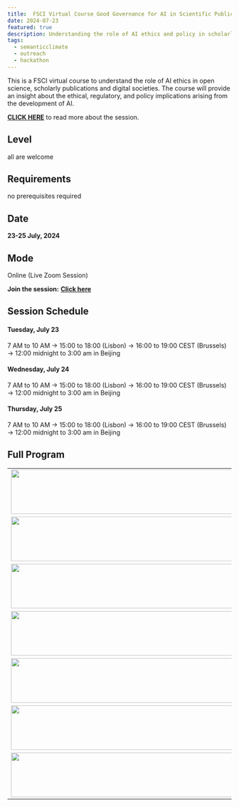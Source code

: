 ```yaml
---
title:  FSCI Virtual Course Good Governance for AI in Scientific Publications
date: 2024-07-23
featured: true
description: Understanding the role of AI ethics and policy in scholarly publications
tags:
  - semanticclimate
  - outreach
  - hackathon
---
```


This is a FSCI virtual course to understand the role of AI ethics in open science, scholarly publications and digital societies. The course will provide an insight about the ethical, regulatory, and policy implications arising from the development of AI.

[**CLICK HERE**](https://drive.google.com/file/d/1xs2WBSNU7rB8IS3A-eXwfndDR2vjgRgF/view?usp=sharing) to read more about the session.

## Level

all are welcome

## Requirements

no prerequisites required

## Date 

**23-25 July, 2024** 

## Mode

Online (Live Zoom Session)

**Join the session:** [**Click here**](https://notredame.zoom.us/j/93036755121?pwd=hK7AnU5nT3tmJYnaDJjDRcvcee2aDU.1)


## Session Schedule

#### Tuesday, July 23

7 AM to 10 AM → 15:00 to 18:00 (Lisbon) → 16:00 to 19:00 CEST (Brussels) → 12:00 midnight to 3:00 am in Beijing

#### Wednesday, July 24

7 AM to 10 AM → 15:00 to 18:00 (Lisbon) → 16:00 to 19:00 CEST (Brussels) → 12:00 midnight to 3:00 am in Beijing

#### Thursday, July 25

7 AM to 10 AM → 15:00 to 18:00 (Lisbon) → 16:00 to 19:00 CEST (Brussels) → 12:00 midnight to 3:00 am in Beijing


## Full Program

<table>
  <tr>
    <td>
      <img src='{{ "/static/img/session1.jpg" | url }}' width="500" height="100">
    </td>
  </tr>
  <tr>
    <td>
      <img src='{{ "/static/img/session2.jpg" | url }}' width="500" height="100">
    </td>
  </tr>
  <tr>
    <td>
      <img src='{{ "/static/img/session3.jpg" | url }}' width="500" height="100">
    </td>
  </tr>
  <tr>
    <td>
      <img src='{{ "/static/img/session4.jpg" | url }}' width="500" height="100">
    </td>
  </tr>
  <tr>
    <td>
      <img src='{{ "/static/img/session5.jpg" | url }}' width="500" height="100">
    </td>
  </tr>
  <tr>
    <td>
      <img src='{{ "/static/img/session6.jpg" | url }}' width="500" height="100">
    </td>
  </tr>
  <tr>
    <td>
      <img src='{{ "/static/img/session7.jpg" | url }}' width="500" height="100">
    </td>
  </tr>
</table>






